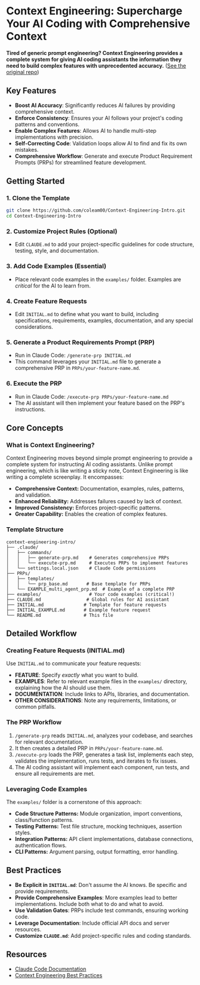 # Context Engineering: Supercharge Your AI Coding with Comprehensive Context

**Tired of generic prompt engineering? Context Engineering provides a complete system for giving AI coding assistants the information they need to build complex features with unprecedented accuracy.** ([See the original repo](https://github.com/coleam00/context-engineering-intro))

## Key Features

*   **Boost AI Accuracy**: Significantly reduces AI failures by providing comprehensive context.
*   **Enforce Consistency**: Ensures your AI follows your project's coding patterns and conventions.
*   **Enable Complex Features**: Allows AI to handle multi-step implementations with precision.
*   **Self-Correcting Code**: Validation loops allow AI to find and fix its own mistakes.
*   **Comprehensive Workflow**: Generate and execute Product Requirement Prompts (PRPs) for streamlined feature development.

## Getting Started

### 1. Clone the Template

```bash
git clone https://github.com/coleam00/Context-Engineering-Intro.git
cd Context-Engineering-Intro
```

### 2. Customize Project Rules (Optional)

*   Edit `CLAUDE.md` to add your project-specific guidelines for code structure, testing, style, and documentation.

### 3. Add Code Examples (Essential)

*   Place relevant code examples in the `examples/` folder.  Examples are *critical* for the AI to learn from.

### 4. Create Feature Requests

*   Edit `INITIAL.md` to define what you want to build, including specifications, requirements, examples, documentation, and any special considerations.

### 5. Generate a Product Requirements Prompt (PRP)

*   Run in Claude Code: `/generate-prp INITIAL.md`
*   This command leverages your `INITIAL.md` file to generate a comprehensive PRP in `PRPs/your-feature-name.md`.

### 6. Execute the PRP

*   Run in Claude Code: `/execute-prp PRPs/your-feature-name.md`
*   The AI assistant will then implement your feature based on the PRP's instructions.

## Core Concepts

### What is Context Engineering?

Context Engineering moves beyond simple prompt engineering to provide a complete system for instructing AI coding assistants. Unlike prompt engineering, which is like writing a sticky note, Context Engineering is like writing a complete screenplay. It encompasses:

*   **Comprehensive Context:** Documentation, examples, rules, patterns, and validation.
*   **Enhanced Reliability:** Addresses failures caused by lack of context.
*   **Improved Consistency:** Enforces project-specific patterns.
*   **Greater Capability:** Enables the creation of complex features.

### Template Structure

```
context-engineering-intro/
├── .claude/
│   ├── commands/
│   │   ├── generate-prp.md    # Generates comprehensive PRPs
│   │   └── execute-prp.md     # Executes PRPs to implement features
│   └── settings.local.json    # Claude Code permissions
├── PRPs/
│   ├── templates/
│   │   └── prp_base.md       # Base template for PRPs
│   └── EXAMPLE_multi_agent_prp.md  # Example of a complete PRP
├── examples/                  # Your code examples (critical!)
├── CLAUDE.md                 # Global rules for AI assistant
├── INITIAL.md               # Template for feature requests
├── INITIAL_EXAMPLE.md       # Example feature request
└── README.md                # This file
```

## Detailed Workflow

### Creating Feature Requests (INITIAL.md)

Use `INITIAL.md` to communicate your feature requests:

*   **FEATURE**: Specify *exactly* what you want to build.
*   **EXAMPLES**: Refer to relevant example files in the `examples/` directory, explaining how the AI should use them.
*   **DOCUMENTATION**: Include links to APIs, libraries, and documentation.
*   **OTHER CONSIDERATIONS**: Note any requirements, limitations, or common pitfalls.

### The PRP Workflow

1.  `/generate-prp` reads `INITIAL.md`, analyzes your codebase, and searches for relevant documentation.
2.  It then creates a detailed PRP in `PRPs/your-feature-name.md`.
3.  `/execute-prp` loads the PRP, generates a task list, implements each step, validates the implementation, runs tests, and iterates to fix issues.
4.  The AI coding assistant will implement each component, run tests, and ensure all requirements are met.

### Leveraging Code Examples

The `examples/` folder is a cornerstone of this approach:

*   **Code Structure Patterns:** Module organization, import conventions, class/function patterns.
*   **Testing Patterns:** Test file structure, mocking techniques, assertion styles.
*   **Integration Patterns:** API client implementations, database connections, authentication flows.
*   **CLI Patterns:** Argument parsing, output formatting, error handling.

## Best Practices

*   **Be Explicit in `INITIAL.md`**: Don't assume the AI knows. Be specific and provide requirements.
*   **Provide Comprehensive Examples**: More examples lead to better implementations. Include both what to do and what to avoid.
*   **Use Validation Gates**: PRPs include test commands, ensuring working code.
*   **Leverage Documentation**: Include official API docs and server resources.
*   **Customize `CLAUDE.md`**: Add project-specific rules and coding standards.

## Resources

*   [Claude Code Documentation](https://docs.anthropic.com/en/docs/claude-code)
*   [Context Engineering Best Practices](https://www.philschmid.de/context-engineering)